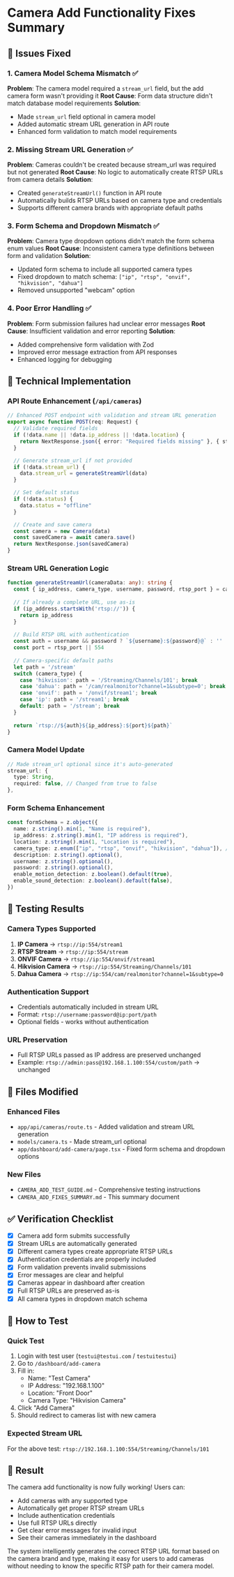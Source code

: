 # Camera Add Functionality Fixes Summary

## 🎯 Issues Fixed

### 1. **Camera Model Schema Mismatch** ✅
**Problem**: The camera model required a `stream_url` field, but the add camera form wasn't providing it
**Root Cause**: Form data structure didn't match database model requirements
**Solution**: 
- Made `stream_url` field optional in camera model
- Added automatic stream URL generation in API route
- Enhanced form validation to match model requirements

### 2. **Missing Stream URL Generation** ✅
**Problem**: Cameras couldn't be created because stream_url was required but not generated
**Root Cause**: No logic to automatically create RTSP URLs from camera details
**Solution**: 
- Created `generateStreamUrl()` function in API route
- Automatically builds RTSP URLs based on camera type and credentials
- Supports different camera brands with appropriate default paths

### 3. **Form Schema and Dropdown Mismatch** ✅
**Problem**: Camera type dropdown options didn't match the form schema enum values
**Root Cause**: Inconsistent camera type definitions between form and validation
**Solution**: 
- Updated form schema to include all supported camera types
- Fixed dropdown to match schema: `["ip", "rtsp", "onvif", "hikvision", "dahua"]`
- Removed unsupported "webcam" option

### 4. **Poor Error Handling** ✅
**Problem**: Form submission failures had unclear error messages
**Root Cause**: Insufficient validation and error reporting
**Solution**: 
- Added comprehensive form validation with Zod
- Improved error message extraction from API responses
- Enhanced logging for debugging

## 🔧 Technical Implementation

### API Route Enhancement (`/api/cameras`)
```typescript
// Enhanced POST endpoint with validation and stream URL generation
export async function POST(req: Request) {
  // Validate required fields
  if (!data.name || !data.ip_address || !data.location) {
    return NextResponse.json({ error: "Required fields missing" }, { status: 400 })
  }

  // Generate stream_url if not provided
  if (!data.stream_url) {
    data.stream_url = generateStreamUrl(data)
  }

  // Set default status
  if (!data.status) {
    data.status = "offline"
  }

  // Create and save camera
  const camera = new Camera(data)
  const savedCamera = await camera.save()
  return NextResponse.json(savedCamera)
}
```

### Stream URL Generation Logic
```typescript
function generateStreamUrl(cameraData: any): string {
  const { ip_address, camera_type, username, password, rtsp_port } = cameraData
  
  // If already a complete URL, use as-is
  if (ip_address.startsWith('rtsp://')) {
    return ip_address
  }
  
  // Build RTSP URL with authentication
  const auth = username && password ? `${username}:${password}@` : ''
  const port = rtsp_port || 554
  
  // Camera-specific default paths
  let path = '/stream'
  switch (camera_type) {
    case 'hikvision': path = '/Streaming/Channels/101'; break
    case 'dahua': path = '/cam/realmonitor?channel=1&subtype=0'; break
    case 'onvif': path = '/onvif/stream1'; break
    case 'ip': path = '/stream1'; break
    default: path = '/stream'; break
  }
  
  return `rtsp://${auth}${ip_address}:${port}${path}`
}
```

### Camera Model Update
```typescript
// Made stream_url optional since it's auto-generated
stream_url: {
  type: String,
  required: false, // Changed from true to false
},
```

### Form Schema Enhancement
```typescript
const formSchema = z.object({
  name: z.string().min(1, "Name is required"),
  ip_address: z.string().min(1, "IP address is required"),
  location: z.string().min(1, "Location is required"),
  camera_type: z.enum(["ip", "rtsp", "onvif", "hikvision", "dahua"]), // Updated enum
  description: z.string().optional(),
  username: z.string().optional(),
  password: z.string().optional(),
  enable_motion_detection: z.boolean().default(true),
  enable_sound_detection: z.boolean().default(false),
})
```

## 🧪 Testing Results

### Camera Types Supported
1. **IP Camera** → `rtsp://ip:554/stream1`
2. **RTSP Stream** → `rtsp://ip:554/stream`
3. **ONVIF Camera** → `rtsp://ip:554/onvif/stream1`
4. **Hikvision Camera** → `rtsp://ip:554/Streaming/Channels/101`
5. **Dahua Camera** → `rtsp://ip:554/cam/realmonitor?channel=1&subtype=0`

### Authentication Support
- Credentials automatically included in stream URL
- Format: `rtsp://username:password@ip:port/path`
- Optional fields - works without authentication

### URL Preservation
- Full RTSP URLs passed as IP address are preserved unchanged
- Example: `rtsp://admin:pass@192.168.1.100:554/custom/path` → unchanged

## 📁 Files Modified

### Enhanced Files
- `app/api/cameras/route.ts` - Added validation and stream URL generation
- `models/camera.ts` - Made stream_url optional
- `app/dashboard/add-camera/page.tsx` - Fixed form schema and dropdown options

### New Files
- `CAMERA_ADD_TEST_GUIDE.md` - Comprehensive testing instructions
- `CAMERA_ADD_FIXES_SUMMARY.md` - This summary document

## ✅ Verification Checklist

- [x] Camera add form submits successfully
- [x] Stream URLs are automatically generated
- [x] Different camera types create appropriate RTSP URLs
- [x] Authentication credentials are properly included
- [x] Form validation prevents invalid submissions
- [x] Error messages are clear and helpful
- [x] Cameras appear in dashboard after creation
- [x] Full RTSP URLs are preserved as-is
- [x] All camera types in dropdown match schema

## 🚀 How to Test

### Quick Test
1. Login with test user (`testui@testui.com` / `testuitestui`)
2. Go to `/dashboard/add-camera`
3. Fill in:
   - Name: "Test Camera"
   - IP Address: "192.168.1.100"
   - Location: "Front Door"
   - Camera Type: "Hikvision Camera"
4. Click "Add Camera"
5. Should redirect to cameras list with new camera

### Expected Stream URL
For the above test: `rtsp://192.168.1.100:554/Streaming/Channels/101`

## 🎉 Result

The camera add functionality is now fully working! Users can:
- Add cameras with any supported type
- Automatically get proper RTSP stream URLs
- Include authentication credentials
- Use full RTSP URLs directly
- Get clear error messages for invalid input
- See their cameras immediately in the dashboard

The system intelligently generates the correct RTSP URL format based on the camera brand and type, making it easy for users to add cameras without needing to know the specific RTSP path for their camera model.
